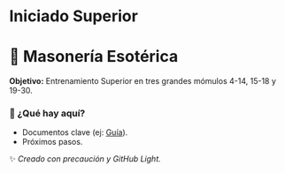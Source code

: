 # Iniciado Superior
# 🌟 Masonería Esotérica   

**Objetivo:** Entrenamiento Superior en tres grandes mómulos 4-14, 15-18 y 19-30.  

### 📌 ¿Qué hay aquí?  
- Documentos clave (ej: [Guía](enlace-a-Google-Drive)).  
- Próximos pasos.  

✨ *Creado con precaución y GitHub Light.* 

